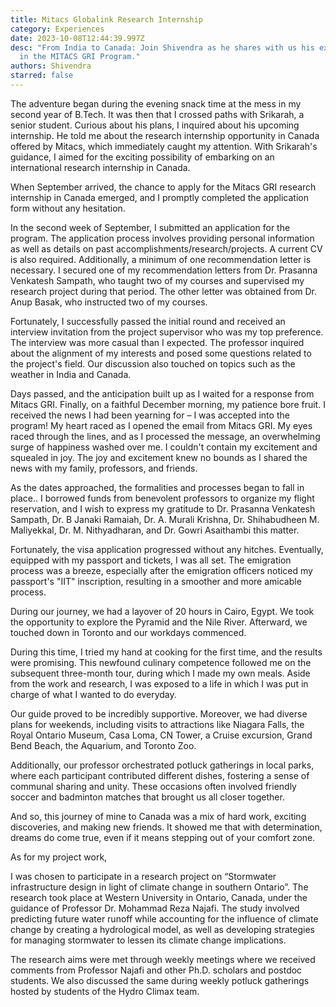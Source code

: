 ```yaml
---
title: Mitacs Globalink Research Internship
category: Experiences
date: 2023-10-08T12:44:39.997Z
desc: "From India to Canada: Join Shivendra as he shares with us his experience
  in the MITACS GRI Program."
authors: Shivendra
starred: false
---
```

<!--StartFragment-->

The adventure began during the evening snack time at the mess in my second year of B.Tech. It was then that I crossed paths with Srikarah, a senior student. Curious about his plans, I inquired about his upcoming internship. He told me about the research internship opportunity in Canada offered by Mitacs, which immediately caught my attention. With Srikarah's guidance, I aimed for the exciting possibility of embarking on an international research internship in Canada.



When September arrived, the chance to apply for the Mitacs GRI research internship in Canada emerged, and I promptly completed the application form without any hesitation.



In the second week of September, I submitted an application for the program. The application process involves providing personal information as well as details on past accomplishments/research/projects. A current CV is also required. Additionally, a minimum of one recommendation letter is necessary. I secured one of my recommendation letters from Dr. Prasanna Venkatesh Sampath, who taught two of my courses and supervised my research project during that period. The other letter was obtained from Dr. Anup Basak, who instructed two of my courses.



Fortunately, I successfully passed the initial round and received an interview invitation from the project supervisor who was my top preference. The interview was more casual than I expected. The professor inquired about the alignment of my interests and posed some questions related to the project's field. Our discussion also touched on topics such as the weather in India and Canada.



Days passed, and the anticipation built up as I waited for a response from Mitacs GRI. Finally, on a faithful December morning, my patience bore fruit. I received the news I had been yearning for – I was accepted into the program! My heart raced as I opened the email from Mitacs GRI. My eyes raced through the lines, and as I processed the message, an overwhelming surge of happiness washed over me. I couldn't contain my excitement and squealed in joy. The joy and excitement knew no bounds as I shared the news with my family, professors, and friends.



As the dates approached, the formalities and processes began to fall in place.. I borrowed funds from benevolent professors to organize my flight reservation, and I wish to express my gratitude to Dr. Prasanna Venkatesh Sampath, Dr. B Janaki Ramaiah, Dr. A. Murali Krishna, Dr. Shihabudheen M. Maliyekkal, Dr. M. Nithyadharan, and Dr. Gowri Asaithambi this matter.



Fortunately, the visa application progressed without any hitches. Eventually, equipped with my passport and tickets, I was all set. The emigration process was a breeze, especially after the emigration officers noticed my passport's "IIT" inscription, resulting in a smoother and more amicable process.



During our journey, we had a layover of 20 hours in Cairo, Egypt. We took the opportunity to explore the Pyramid and the Nile River. Afterward, we touched down in Toronto and our workdays commenced.



During this time, I tried my hand at cooking for the first time, and the results were promising. This newfound culinary competence followed me on the subsequent three-month tour, during which I made my own meals. Aside from the work and research, I was exposed to a life in which I was put in charge of what I wanted to do everyday.



Our guide proved to be incredibly supportive. Moreover, we had diverse plans for weekends, including visits to attractions like Niagara Falls, the Royal Ontario Museum, Casa Loma, CN Tower, a Cruise excursion, Grand Bend Beach, the Aquarium, and Toronto Zoo.



Additionally, our professor orchestrated potluck gatherings in local parks, where each participant contributed different dishes, fostering a sense of communal sharing and unity. These occasions often involved friendly soccer and badminton matches that brought us all closer together.



And so, this journey of mine to Canada was a mix of hard work, exciting discoveries, and making new friends. It showed me that with determination, dreams do come true, even if it means stepping out of your comfort zone.



As for my project work,

I was chosen to participate in a research project on “Stormwater infrastructure design in light of climate change in southern Ontario”. The research took place at Western University in Ontario, Canada, under the guidance of Professor Dr. Mohammad Reza Najafi. The study involved predicting future water runoff while accounting for the influence of climate change by creating a hydrological model, as well as developing strategies for managing stormwater to lessen its climate change implications.

The research aims were met through weekly meetings where we received comments from Professor Najafi and other Ph.D. scholars and postdoc students. We also discussed the same during weekly potluck gatherings hosted by students of the Hydro Climax team.



<!--EndFragment-->